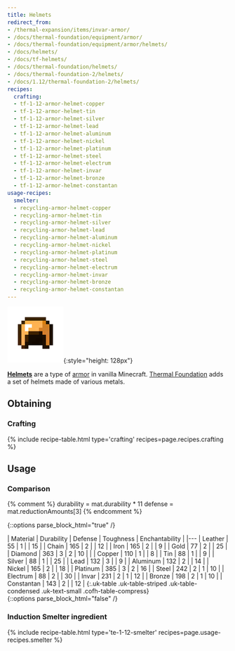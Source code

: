 ```yaml
---
title: Helmets
redirect_from:
- /thermal-expansion/items/invar-armor/
- /docs/thermal-foundation/equipment/armor/
- /docs/thermal-foundation/equipment/armor/helmets/
- /docs/helmets/
- /docs/tf-helmets/
- /docs/thermal-foundation/helmets/
- /docs/thermal-foundation-2/helmets/
- /docs/1.12/thermal-foundation-2/helmets/
recipes:
  crafting:
  - tf-1-12-armor-helmet-copper
  - tf-1-12-armor-helmet-tin
  - tf-1-12-armor-helmet-silver
  - tf-1-12-armor-helmet-lead
  - tf-1-12-armor-helmet-aluminum
  - tf-1-12-armor-helmet-nickel
  - tf-1-12-armor-helmet-platinum
  - tf-1-12-armor-helmet-steel
  - tf-1-12-armor-helmet-electrum
  - tf-1-12-armor-helmet-invar
  - tf-1-12-armor-helmet-bronze
  - tf-1-12-armor-helmet-constantan
usage-recipes:
  smelter:
  - recycling-armor-helmet-copper
  - recycling-armor-helmet-tin
  - recycling-armor-helmet-silver
  - recycling-armor-helmet-lead
  - recycling-armor-helmet-aluminum
  - recycling-armor-helmet-nickel
  - recycling-armor-helmet-platinum
  - recycling-armor-helmet-steel
  - recycling-armor-helmet-electrum
  - recycling-armor-helmet-invar
  - recycling-armor-helmet-bronze
  - recycling-armor-helmet-constantan
---
```


![Helmets](/assets/images/thermal-foundation-2/helmets.gif){:style="height: 128px"}


**[Helmets](https://minecraft.wiki/w/Helmet)** are a type of
[armor](https://minecraft.wiki/w/Armor) in vanilla Minecraft. [Thermal
Foundation](../) adds a set of helmets made of various
metals.


Obtaining
---------

### Crafting
{% include recipe-table.html type='crafting' recipes=page.recipes.crafting %}


Usage
-----

### Comparison
{% comment %}
durability = mat.durability * 11
defense = mat.reductionAmounts[3]
{% endcomment %}

{::options parse_block_html="true" /}
<div class="uk-overflow-container">
| Material | Durability | Defense | Toughness | Enchantability |
|---
| Leather | 55 | 1 | | 15 |
| Chain | 165 | 2 | | 12 |
| Iron | 165 | 2 | | 9 |
| Gold | 77 | 2 | | 25 |
| Diamond | 363 | 3 | 2 | 10 |
|
| Copper | 110 | 1 | | 8 |
| Tin | 88 | 1 | | 9 |
| Silver | 88 | 1 | | 25 |
| Lead | 132 | 3 | | 9 |
| Aluminum | 132 | 2 | | 14 |
| Nickel | 165 | 2 | | 18 |
| Platinum | 385 | 3 | 2 | 16 |
| Steel | 242 | 2 | 1 | 10 |
| Electrum | 88 | 2 | | 30 |
| Invar | 231 | 2 | 1 | 12 |
| Bronze | 198 | 2 | 1 | 10 |
| Constantan | 143 | 2 | | 12 |
{:.uk-table .uk-table-striped .uk-table-condensed .uk-text-small .cofh-table-compress}
</div>
{::options parse_block_html="false" /}

### Induction Smelter ingredient
{% include recipe-table.html type='te-1-12-smelter' recipes=page.usage-recipes.smelter %}
